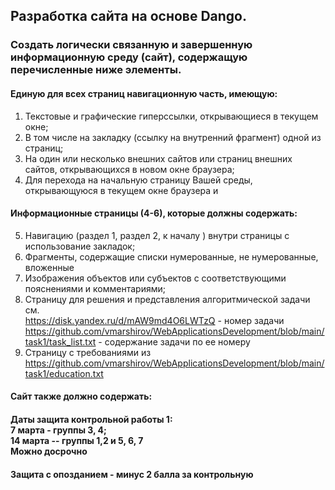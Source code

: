 ## Разработка сайта на основе Dango.
### Создать логически связанную и завершенную информационную среду (сайт), содержащую перечисленные ниже элементы.
####	Единую для всех страниц навигационную часть, имеющую:
1.	Текстовые и графические гиперссылки, открывающиеся в текущем окне;
2.	В том числе на закладку (ссылку на внутренний фрагмент) одной из страниц;
3.	На один или несколько внешних сайтов или страниц внешних сайтов, открывающихся в новом окне браузера;
4.	Для перехода на начальную страницу Вашей среды, открывающуюся в текущем окне браузера и
#### Информационные страницы (4-6), которые должны содержать:
5.	Навигацию (раздел 1, раздел 2, к началу ) внутри страницы с использование закладок;
6.	Фрагменты, содержащие списки нумерованные, 	не нумерованные,  вложенные
7.	Изображения объектов или субъектов с соответствующими пояснениями и комментариями;
8.	Страницу для решения и представления алгоритмической  задачи см.
    <br>https://disk.yandex.ru/d/mAW9md4O6LWTzQ -  номер задачи
    <br>https://github.com/vmarshirov/WebApplicationsDevelopment/blob/main/task1/task_list.txt - содержание задачи по ее номеру 
9.	Страницу с требованиями из https://github.com/vmarshirov/WebApplicationsDevelopment/blob/main/task1/education.txt
####	Cайт также должно содержать:

#### Даты  защита контрольной работы 1: <br>7 марта - группы 3, 4; <br>14 марта -- группы 1,2 и 5, 6, 7 <br>Можно досрочно
#### Защита с опозданием - минус 2 балла за контрольную

